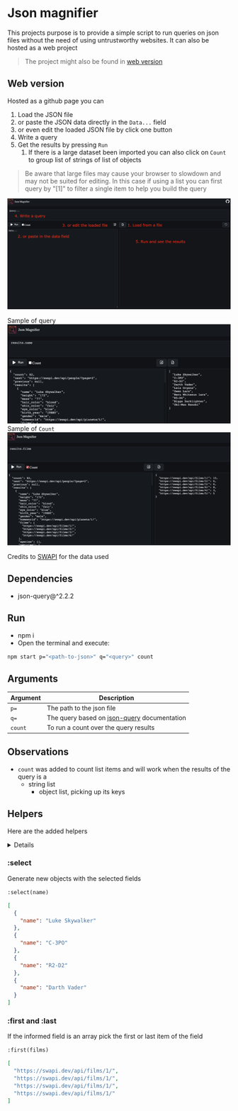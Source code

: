# Json magnifier

This projects purpose is to provide a simple script to run queries on json files without the need of using untrustworthy websites. It can also be hosted as a web project

> The project might also be found in [web version](https://daniel-aragao.github.io/json-magnifier/)

## Web version

Hosted as a github page you can
1. Load the JSON file
2. or paste the JSON data directly in the `Data...` field
3. or even edit the loaded JSON file by click one button
4. Write a query
5. Get the results by pressing `Run`
   1. If there is a large dataset been imported you can also click on `Count` to group list of strings of list of objects

> Be aware that large files may cause your browser to slowdown and may not be suited for editing. In this case if using a list you can first query by "[1]" to filter a single item to help you build the query

![guide](/misc/imgs/guide.png)

Sample of query
![guide](/misc/imgs/sample%201.png)
Sample of `Count`
![guide](/misc/imgs/sample%202.png)

Credits to [SWAPI](https://swapi.dev/) for the data used
## Dependencies

* json-query@^2.2.2

## Run

* npm i
* Open the terminal and execute:

```bash
npm start p="<path-to-json>" q="<query>" count
```

## Arguments

| Argument | Description |
|---|---|
| `p=` | The path to the json file |
| `q=` | The query based on [json-query](https://www.npmjs.com/package/json-query) documentation |
| `count` | To run a count over the query results |

## Observations

* `count` was added to count list items and will work when the results of the query is a  
  * string list  
    * object list, picking up its keys  

## Helpers

Here are the added helpers
<details>

```JSON
[
  {
    "name": "Luke Skywalker",
    "height": "172",
    "mass": "77",
    "hair_color": "blond",
    "skin_color": "fair",
    "eye_color": "blue",
    "birth_year": "19BBY",
    "gender": "male",
    "homeworld": "https://swapi.dev/api/planets/1/",
    "films": [
      "https://swapi.dev/api/films/1/",
      "https://swapi.dev/api/films/2/",
      "https://swapi.dev/api/films/3/",
      "https://swapi.dev/api/films/6/"
    ],
    "species": [],
    "vehicles": [
      "https://swapi.dev/api/vehicles/14/",
      "https://swapi.dev/api/vehicles/30/"
    ],
    "starships": [
      "https://swapi.dev/api/starships/12/",
      "https://swapi.dev/api/starships/22/"
    ],
    "created": "2014-12-09T13:50:51.644000Z",
    "edited": "2014-12-20T21:17:56.891000Z",
    "url": "https://swapi.dev/api/people/1/"
  },
  {
    "name": "C-3PO",
    "height": "167",
    "mass": "75",
    "hair_color": "n/a",
    "skin_color": "gold",
    "eye_color": "yellow",
    "birth_year": "112BBY",
    "gender": "n/a",
    "homeworld": "https://swapi.dev/api/planets/1/",
    "films": [
      "https://swapi.dev/api/films/1/",
      "https://swapi.dev/api/films/2/",
      "https://swapi.dev/api/films/3/",
      "https://swapi.dev/api/films/4/",
      "https://swapi.dev/api/films/5/",
      "https://swapi.dev/api/films/6/"
    ],
    "species": [
      "https://swapi.dev/api/species/2/"
    ],
    "vehicles": [],
    "starships": [],
    "created": "2014-12-10T15:10:51.357000Z",
    "edited": "2014-12-20T21:17:50.309000Z",
    "url": "https://swapi.dev/api/people/2/"
  },
  {
    "name": "R2-D2",
    "height": "96",
    "mass": "32",
    "hair_color": "n/a",
    "skin_color": "white, blue",
    "eye_color": "red",
    "birth_year": "33BBY",
    "gender": "n/a",
    "homeworld": "https://swapi.dev/api/planets/8/",
    "films": [
      "https://swapi.dev/api/films/1/",
      "https://swapi.dev/api/films/2/",
      "https://swapi.dev/api/films/3/",
      "https://swapi.dev/api/films/4/",
      "https://swapi.dev/api/films/5/",
      "https://swapi.dev/api/films/6/"
    ],
    "species": [
      "https://swapi.dev/api/species/2/"
    ],
    "vehicles": [],
    "starships": [],
    "created": "2014-12-10T15:11:50.376000Z",
    "edited": "2014-12-20T21:17:50.311000Z",
    "url": "https://swapi.dev/api/people/3/"
  },
  {
    "name": "Darth Vader",
    "height": "202",
    "mass": "136",
    "hair_color": "none",
    "skin_color": "white",
    "eye_color": "yellow",
    "birth_year": "41.9BBY",
    "gender": "male",
    "homeworld": "https://swapi.dev/api/planets/1/",
    "films": [
      "https://swapi.dev/api/films/1/",
      "https://swapi.dev/api/films/2/",
      "https://swapi.dev/api/films/3/",
      "https://swapi.dev/api/films/6/"
    ],
    "species": [],
    "vehicles": [],
    "starships": [
      "https://swapi.dev/api/starships/13/"
    ],
    "created": "2014-12-10T15:18:20.704000Z",
    "edited": "2014-12-20T21:17:50.313000Z",
    "url": "https://swapi.dev/api/people/4/"
  }
]
```

</details>

### :select

Generate new objects with the selected fields

```text
:select(name)
```

```JSON
[
  {
    "name": "Luke Skywalker"
  },
  {
    "name": "C-3PO"
  },
  {
    "name": "R2-D2"
  },
  {
    "name": "Darth Vader"
  }
]
```

### :first and :last

If the informed field is an array pick the first or last item of the field

```text
:first(films)
```

```JSON
[
  "https://swapi.dev/api/films/1/",
  "https://swapi.dev/api/films/1/",
  "https://swapi.dev/api/films/1/",
  "https://swapi.dev/api/films/1/"
]
```
